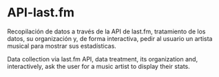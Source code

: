 # API-last.fm
Recopilación de datos a través de la API de last.fm, tratamiento de los datos, su organización y, de forma interactiva, pedir al usuario un artista musical para mostrar sus estadísticas.

Data collection via last.fm API, data treatment, its organization and, interactively, ask the user for a music artist to display their stats.
